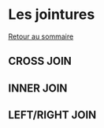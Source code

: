 # Les jointures

[Retour au sommaire](./../README.md#Sommaire)

## CROSS JOIN

## INNER JOIN

## LEFT/RIGHT JOIN
